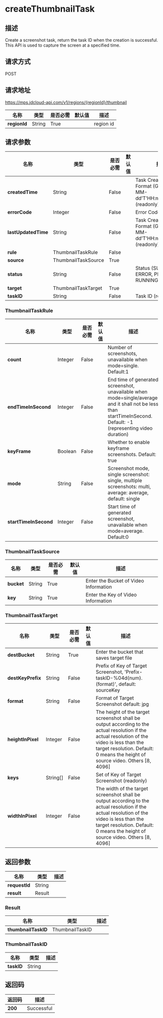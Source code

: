 # createThumbnailTask


## 描述
Create a screenshot task, return the task ID when the creation is successful. This API is used to capture the screen at a specified time.

## 请求方式
POST

## 请求地址
https://mps.jdcloud-api.com/v1/regions/{regionId}/thumbnail

|名称|类型|是否必需|默认值|描述|
|---|---|---|---|---|
|**regionId**|String|True| |region id|

## 请求参数
|名称|类型|是否必需|默认值|描述|
|---|---|---|---|---|
|**createdTime**|String|False| |Task Creation Time, Format (GMT): yyyy-MM-dd’T’HH:mm:ss.SSS’Z’  (readonly)|
|**errorCode**|Integer|False| |Error Code (readonly)|
|**lastUpdatedTime**|String|False| |Task Creation Time, Format (GMT): yyyy-MM-dd’T’HH:mm:ss.SSS’Z’  (readonly)|
|**rule**|ThumbnailTaskRule|False| | |
|**source**|ThumbnailTaskSource|True| | |
|**status**|String|False| |Status (SUCCESS, ERROR, PENDDING, RUNNING) (readonly)|
|**target**|ThumbnailTaskTarget|True| | |
|**taskID**|String|False| |Task ID (readonly)|

### ThumbnailTaskRule
|名称|类型|是否必需|默认值|描述|
|---|---|---|---|---|
|**count**|Integer|False| |Number of screenshots, unavailable when mode=single. Default:1|
|**endTimeInSecond**|Integer|False| |End time of generated screenshot, unavailable when mode=single/average, and it shall not be less than startTimeInSecond. Default: -1 (representing video duration)|
|**keyFrame**|Boolean|False| |Whether to enable keyframe screenshots. Default: true|
|**mode**|String|False| |Screenshot mode, single screenshot: single, multiple screenshots: multi, average: average, default: single|
|**startTimeInSecond**|Integer|False| |Start time of generated screenshot, unavailable when mode=average. Default:0|
### ThumbnailTaskSource
|名称|类型|是否必需|默认值|描述|
|---|---|---|---|---|
|**bucket**|String|True| |Enter the Bucket of Video Information|
|**key**|String|True| |Enter the Key of Video Information|
### ThumbnailTaskTarget
|名称|类型|是否必需|默认值|描述|
|---|---|---|---|---|
|**destBucket**|String|True| |Enter the bucket that saves target file|
|**destKeyPrefix**|String|False| |Prefix of Key of Target Screenshot, 'Prefix-taskID-%04d(num).(format)', default: sourceKey|
|**format**|String|False| |Format of Target Screenshot default: jpg|
|**heightInPixel**|Integer|False| |The height of the target screenshot shall be output according to the actual resolution if the actual resolution of the video is less than the target resolution. Default:  0 means the height of source video. Others [8, 4096]|
|**keys**|String[]|False| |Set of Key of Target Screenshot (readonly)|
|**widthInPixel**|Integer|False| |The width of the target screenshot shall be output according to the actual resolution if the actual resolution of the video is less than the target resolution. Default: 0 means the height of source video. Others [8, 4096]|

## 返回参数
|名称|类型|描述|
|---|---|---|
|**requestId**|String| |
|**result**|Result| |

### Result
|名称|类型|描述|
|---|---|---|
|**thumbnailTaskID**|ThumbnailTaskID| |
### ThumbnailTaskID
|名称|类型|描述|
|---|---|---|
|**taskID**|String| |

## 返回码
|返回码|描述|
|---|---|
|**200**|Successful|
